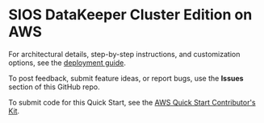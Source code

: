 # SIOS DataKeeper Cluster Edition on AWS

For architectural details, step-by-step instructions, and customization options, see the [deployment guide](https://fwd.aws/JAMmV?).

To post feedback, submit feature ideas, or report bugs, use the **Issues** section of this GitHub repo.

To submit code for this Quick Start, see the [AWS Quick Start Contributor's Kit](https://aws-quickstart.github.io/).
